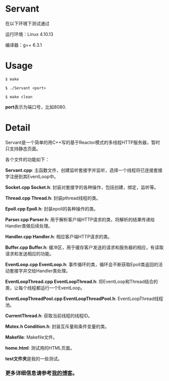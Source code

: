 # Servant

在以下环境下测试通过

 运行环境：Linux 4.10.13

 编译器：g++ 6.3.1

# Usage

`$ make`

`$ ./Servant <port>`

`$ make clean`

**port**表示为端口号，比如8080.

# Detail

Servant是一个简单的用C++写的基于Reactor模式的多线程HTTP服务器，暂时只支持静态页面。

各个文件的功能如下：

**Servant.cpp**: 主函数文件，创建监听套接字并监听，选择一个线程将已连接套接字注册到其EventLoop中。

**Socket.cpp Socket.h**: 封装对套接字的各种操作，包括创建，绑定，监听等。

**Thread.cpp Thread.h**: 封装pthread线程的类。

**Epoll.cpp Epoll.h**: 封装epoll的各种操作的类。

**Parser.cpp Parser.h**: 用于解析客户端HTTP请求的类，将解析的结果传递给Handler类做后续处理。

**Handler.cpp Handler.h**: 相应客户端HTTP请求的类。

**Buffer.cpp Buffer.h**: 缓冲区，用于缓存客户发送的请求和服务器的相应，有读取请求和发送相应的功能。

**EventLoop.cpp EventLoop.h**: 事件循环的类，循环会不断获取Epoll类返回的活动套接字并交给Handler类处理。

**EventLoopThread.cpp EventLoopThread.h**: 将EventLoop和Thread结合的类，让每个线程都运行一个EventLoop。

**EventLoopThreadPool.cpp EventLoopThreadPool.h**: EventLoopThread线程池。

**CurrentThread.h**: 获取当前线程的线程ID。

**Mutex.h Condition.h**: 封装互斥量和条件变量的类。

**Makefile**: Makefile文件。

**home.html**: 测试用的HTML页面。

**test文件夹**是我的一些测试。

### 更多详细信息请参考[我的博客](http://www.cnblogs.com/broglie/p/5931375.html)。